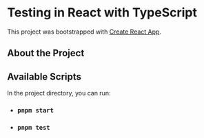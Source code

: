 # Testing in React with TypeScript

This project was bootstrapped with [Create React App](https://github.com/facebook/create-react-app).

## About the Project

## Available Scripts

In the project directory, you can run:

- ### `pnpm start`
- ### `pnpm test`
